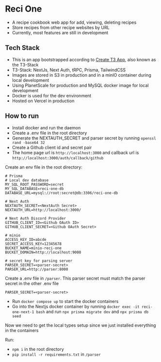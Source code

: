 # Reci One

- A recipe cookbook web app for add, viewing, deleting recipes
- Store recipes from other recipe websites by URL
- Currently, most features are still in development

## Tech Stack

- This is an app bootstrapped according to [Create T3 App](https://create.t3.gg/), also known as the T3-Stack
- T3-Stack: NextJs, Next Auth, tRPC, Prisma, TailwindCSS
- Images are stored in S3 in production and in a minIO container during local development
- Using PlanetScale for production and MySQL docker image for local development
- Docker is used for the dev environment
- Hosted on Vercel in production

## How to run

- Install docker and run the daemon
- Create a .env file in the root directory
- Generate the NEXTAUTH_SECRET and parser secret by running `openssl rand -base64 32`
- Create a Github client id and secret pair
- The home page url is `http://localhost:3000` and callback url is `http://localhost:3000/auth/callback/github`

Create an env file in the root directory:

```
# Prisma
# Local dev database
MY_SQL_ROOT_PASSWORD=secret
MY_SQL_DATABASE=reci-one-db
DATABASE_URL=mysql://root:secret@db:3306/reci-one-db

# Next Auth
NEXTAUTH_SECRET=<NextAuth Secret>
NEXTAUTH_URL=http://localhost:3000/

# Next Auth Discord Provider
GITHUB_CLIENT_ID=<Github OAuth ID>
GITHUB_CLIENT_SECRET=<Github OAuth Secret>

# minio
ACCESS_KEY_ID=abcde
SECRET_ACCESS_KEY=12345678
BUCKET_NAME=minio-reci-one
BUCKET_DOMAIN=http://localhost:9000

# secret key for parsing server
PARSER_SECRET=<parser-secret>
PARSER_URL=http://parser:8000
```

Create a .env file in `/parser`. This parser secret must match the parser secret in the other .env file

```
PARSER_SECRET=<parser-secret>
```

- Run `docker compose up` to start the docker containers
- Go into the Nextjs docker container by running `docker exec -it reci-one-next-1 bash` and run `npx prisma migrate dev` and `npx prisma db seed`

Now we need to get the local types setup since we just installed everything in the containers

Run:

- `npm i` in the root directory
- `pip install -r requirements.txt` in `/parser`
